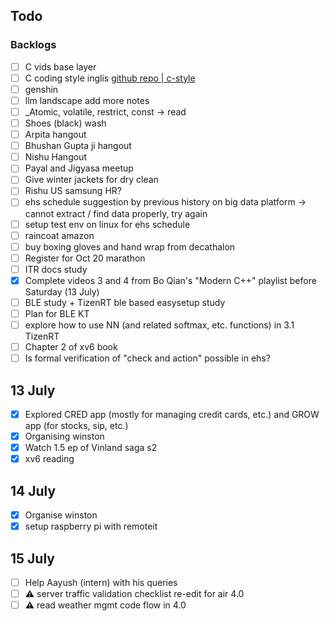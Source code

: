 ## Todo

### Backlogs

- [ ] C vids base layer
- [ ] C coding style inglis [github repo | c-style](https://github.com/mcinglis/c-style)
- [ ] genshin
- [ ] llm landscape add more notes
- [ ] _Atomic, volatile, restrict, const -> read
- [ ] Shoes (black) wash
- [ ] Arpita hangout
- [ ] Bhushan Gupta ji hangout
- [ ] Nishu Hangout
- [ ] Payal and Jigyasa meetup
- [ ] Give winter jackets for dry clean
- [ ] Rishu US samsung HR?
- [ ] ehs schedule suggestion by previous history on big data platform -> cannot extract / find data properly, try again
- [ ] setup test env on linux for ehs schedule
- [ ] raincoat amazon
- [ ] buy boxing gloves and hand wrap from decathalon
- [ ] Register for Oct 20 marathon
- [ ] ITR docs study
- [x] Complete videos 3 and 4 from Bo Qian's "Modern C++" playlist before Saturday (13 July)
- [ ] BLE study + TizenRT ble based easysetup study
- [ ] Plan for BLE KT
- [ ] explore how to use NN (and related softmax, etc. functions) in 3.1 TizenRT
- [ ] Chapter 2 of xv6 book
- [ ] Is formal verification of "check and action" possible in ehs?

## 13 July

- [x] Explored CRED app (mostly for managing credit cards, etc.) and GROW app (for stocks, sip, etc.)
- [x] Organising winston
- [x] Watch 1.5 ep of Vinland saga s2
- [x] xv6 reading

## 14 July

- [x] Organise winston
- [x] setup raspberry pi with remoteit

## 15 July

- [ ] Help Aayush (intern) with his queries
- [ ] :warning: server traffic validation checklist re-edit for air 4.0
- [ ] :warning: read weather mgmt code flow in 4.0
